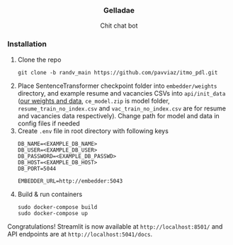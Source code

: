 <div id="top"></div>

<!-- PROJECT LOGO -->
<br />
<div align="center">

<h3 align="center">Gelladae</h3>

  <p align="center">
    Chit chat bot
  </p>
</div>


### Installation

1. Clone the repo
   ```
   git clone -b randv_main https://github.com/pavviaz/itmo_pdl.git
   ```
2. Place SentenceTransformer checkpoint folder into `embedder/weights` directory, and example resume and vacancies CSVs into `api/init_data` (<a href="https://disk.yandex.ru/d/lujblP9pdXRiIw">our weights and data</a>, `ce_model.zip` is model folder, `resume_train_no_index.csv` and `vac_train_no_index.csv` are for resume and vacancies data respectively). Change path for model and data in config files if needed
3. Create `.env` file in root directory with following keys
    ```
    DB_NAME=<EXAMPLE_DB_NAME>
    DB_USER=<EXAMPLE_DB_USER>
    DB_PASSWORD=<EXAMPLE_DB_PASSWD>
    DB_HOST=<EXAMPLE_DB_HOST>
    DB_PORT=5044

    EMBEDDER_URL=http://embedder:5043
    ``` 
4. Build & run containers
   ```
   sudo docker-compose build
   sudo docker-compose up
   ```
Congratulations! Streamlit is now available at `http://localhost:8501/` and API endpoints are at `http://localhost:5041/docs`.
